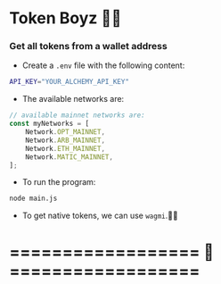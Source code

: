 # Token Boyz 🤑💲

### Get all tokens from a wallet address

- Create a `.env` file with the following content:

```bash
API_KEY="YOUR_ALCHEMY_API_KEY"
```

- The available networks are:

```js
// available mainnet networks are:
const myNetworks = [
	Network.OPT_MAINNET,
	Network.ARB_MAINNET,
	Network.ETH_MAINNET,
	Network.MATIC_MAINNET,
];
```

- To run the program:

```bash
node main.js
```

- To get native tokens, we can use `wagmi`.🚀🔥

# ================== 🤑 ==================